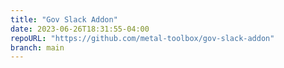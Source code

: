 ```yaml
---
title: "Gov Slack Addon"
date: 2023-06-26T18:31:55-04:00
repoURL: "https://github.com/metal-toolbox/gov-slack-addon"
branch: main
---
```


